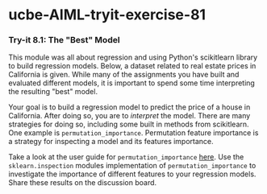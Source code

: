 # ucbe-AIML-tryit-exercise-81
### Try-it 8.1: The "Best" Model

This module was all about regression and using Python's scikitlearn library to build regression models.  Below, a dataset related to real estate prices in California is given. While many of the assignments you have built and evaluated different models, it is important to spend some time interpreting the resulting "best" model.  


Your goal is to build a regression model to predict the price of a house in California.  After doing so, you are to *interpret* the model.  There are many strategies for doing so, including some built in methods from scikitlearn.  One example is `permutation_importance`.  Permutation feature importance is a strategy for inspecting a model and its features importance.  

Take a look at the user guide for `permutation_importance` [here](https://scikit-learn.org/stable/modules/permutation_importance.html).  Use  the `sklearn.inspection` modules implementation of `permutation_importance` to investigate the importance of different features to your regression models.  Share these results on the discussion board.
